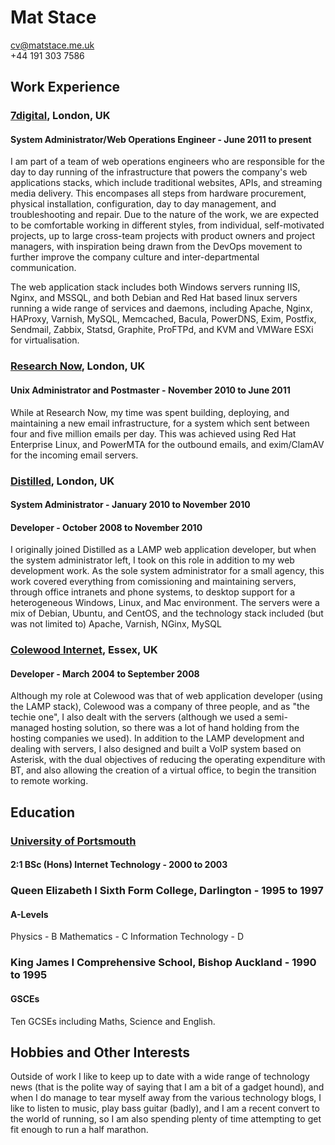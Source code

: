 # Mat Stace

cv@matstace.me.uk  
+44 191 303 7586  

## Work Experience

### [7digital][], London, UK

#### System Administrator/Web Operations Engineer - June 2011 to present

I am part of a team of web operations engineers who are responsible for the day to day running of the infrastructure that powers the company's web applications stacks, which include traditional websites, APIs, and streaming media delivery. This encompases all steps from hardware procurement, physical installation, configuration, day to day management, and troubleshooting and repair. Due to the nature of the work, we are expected to be comfortable working in different styles, from individual, self-motivated projects, up to large cross-team projects with product owners and project managers, with inspiration being drawn from the DevOps movement to further improve the company culture and inter-departmental communication.

The web application stack includes both Windows servers running IIS, Nginx, and MSSQL, and both Debian and Red Hat based linux servers running a wide range of services and daemons, including Apache, Nginx, HAProxy, Varnish, MySQL, Memcached, Bacula, PowerDNS, Exim, Postfix, Sendmail, Zabbix, Statsd, Graphite, ProFTPd, and KVM and VMWare ESXi for virtualisation.


### [Research Now][], London, UK

#### Unix Administrator and Postmaster - November 2010 to June 2011

While at Research Now, my time was spent building, deploying, and maintaining a new email infrastructure, for a system which sent between four and five million emails per day. This was achieved using Red Hat Enterprise Linux, and PowerMTA for the outbound emails, and exim/ClamAV for the incoming email servers.


### [Distilled][], London, UK

#### System Administrator - January 2010 to November 2010

#### Developer - October 2008 to November 2010

I originally joined Distilled as a LAMP web application developer, but when the system administrator left, I took on this role in addition to my web development work. As the sole system administrator for a small agency, this work covered everything from comissioning and maintaining servers, through office intranets and phone systems, to desktop support for a heterogeneous Windows, Linux, and Mac environment. The servers were a mix of Debian, Ubuntu, and CentOS, and the technology stack included (but was not limited to) Apache, Varnish, NGinx, MySQL


### [Colewood Internet][], Essex, UK

#### Developer - March 2004 to September 2008

Although my role at Colewood was that of web application developer (using the LAMP stack), Colewood was a company of three people, and as "the techie one", I also dealt with the servers (although we used a semi-managed hosting solution, so there was a lot of hand holding from the hosting companies we used). In addition to the LAMP development and dealing with servers, I also designed and built a VoIP system based on Asterisk, with the dual objectives of reducing the operating expenditure with BT, and also allowing the creation of a virtual office, to begin the transition to remote working.


## Education

### [University of Portsmouth][]

#### 2:1 BSc (Hons) Internet Technology - 2000 to 2003


### Queen Elizabeth I Sixth Form College, Darlington - 1995 to 1997

#### A-Levels
Physics - B
Mathematics - C
Information Technology - D

### King James I Comprehensive School, Bishop Auckland - 1990 to 1995

#### GSCEs

Ten GCSEs including Maths, Science and English.


## Hobbies and Other Interests

Outside of work I like to keep up to date with a wide range of technology news (that is the polite way of saying that I am a bit of a gadget hound), and when I do manage to tear myself away from the various technology blogs, I like to listen to music, play bass guitar (badly), and I am a recent convert to the world of running, so I am also spending plenty of time attempting to get fit enough to run a half marathon.



  [7digital]: http://about.7digital.net/
  [Research Now]: http://www.researchnow.com/
  [Distilled]: http://www.distilled.net/
  [Colewood Internet]: http://www.colewood.net/
  [University of Portsmouth]: http://www.port.ac.uk/
